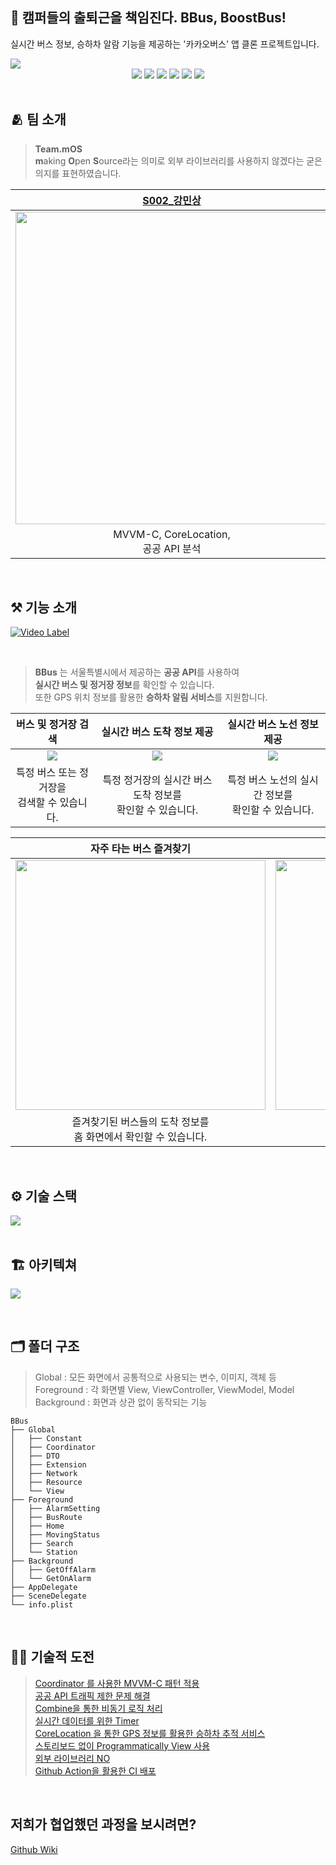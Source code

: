 
## 🚌 캠퍼들의 출퇴근을 책임진다. BBus, BoostBus!
 실시간 버스 정보, 승하차 알람 기능을 제공하는 '카카오버스' 앱 클론 프로젝트입니다.
 
<img src="https://i.imgur.com/2yYkngd.png">

<div align="center">
    <img src="https://img.shields.io/badge/swift-5.5.1-F05138.svg?style=flat&logo=Swift">
    <img src="https://img.shields.io/badge/14.4-000000.svg?style=flat&logo=iOS">
    <img src="https://img.shields.io/badge/Xcode-13.1-white.svg?style=flat&logo=XCode">
    <img src="https://img.shields.io/badge/UIKit-white.svg?style=flat&logo=UIKit">
    <img src="https://img.shields.io/badge/Combine-777777.svg?style=flat">
    <img src="https://img.shields.io/badge/GithubActions-gray.svg?style=flat&logo=GithubActions">
</div>


<br>

## 🫂 팀 소개

> **Team.mOS**<br>**m**aking **O**pen **S**ource라는 의미로 외부 라이브러리를 사용하지 않겠다는 굳은 의지를 표현하였습니다. 

|[S002_강민상](https://github.com/FreeDeveloper97)|[S013_김태훈](https://github.com/Modyhoon)|[S045_이지수](https://github.com/tmfrlrkvlek)|[S057_최수정](https://github.com/sujeong000)|
|:--------:|:--------:|:--------:|:--------:|
|<img src="https://i.imgur.com/KPKqL47.jpg" width=500>|<img src="https://i.imgur.com/BHsdsnG.jpg" width=500>|<img src="https://i.imgur.com/uYtkoKm.jpg" width=500>|<img src="https://i.imgur.com/cd3093l.jpg" width=500>|
|MVVM-C, CoreLocation, <br>공공 API 분석|MVVM-C, Git & Github Action, 공공 API 분석|MVVM-C, Combine,<br> Network - API|MVVM-C, Timer,<br> 공공 API 분석|

<br>

## ⚒️ 기능 소개
[![Video Label](https://i.imgur.com/9yugYSv.jpg)](https://youtu.be/L__65mr08WY)

<br>

> **BBus** 는 서울특별시에서 제공하는 **공공 API**를 사용하여
<br>**실시간 버스 및 정거장 정보**를 확인할 수 있습니다. 
<br>또한 GPS 위치 정보를 활용한 **승하차 알림 서비스**를 지원합니다.

|버스 및 정거장 검색|실시간 버스 도착 정보 제공|실시간 버스 노선 정보 제공|
|:-:|:-:|:-:|
|<img src="https://i.imgur.com/bhO8JEw.png">|<img src="https://i.imgur.com/9Dj7BTW.png">|<img src="https://i.imgur.com/cKMu0of.png">|
|특정 버스 또는 정거장을 <br>검색할 수 있습니다.|특정 정거장의 실시간 버스 도착 정보를<br> 확인할 수 있습니다.|특정 버스 노선의 실시간 정보를<br> 확인할 수 있습니다.|

|자주 타는 버스 즐겨찾기|버스 승차 알람|버스 하차 알람|
|:-:|:-:|:-:|
|<img src="https://i.imgur.com/NIWzB7c.png" width=400>|<img src="https://i.imgur.com/yO9D0OG.png" width=400>|<img src="https://i.imgur.com/w7xgCHo.png" width=400>|
|즐겨찾기된 버스들의 도착 정보를<br> 홈 화면에서 확인할 수 있습니다.|푸시 알림을 통해 승차 알람을<br> 받을 수 있습니다.|푸시 알림을 통해 하차 알람을<br> 받을 수 있습니다.|

<br>

## ⚙️ 기술 스택
<img src="https://i.imgur.com/eQSNHl3.png">

<br>
<br>

## 🏗 아키텍쳐
![](https://i.imgur.com/NyazoEt.png)

<br>

## 🗂 폴더 구조
> Global : 모든 화면에서 공통적으로 사용되는 변수, 이미지, 객체 등<br>
> Foreground : 각 화면별 View, ViewController, ViewModel, Model<br>
> Background : 화면과 상관 없이 동작되는 기능

```
BBus
├── Global
│   ├── Constant
│   ├── Coordinator
│   ├── DTO
│   ├── Extension
│   ├── Network
│   ├── Resource
│   └── View
├── Foreground 
│   ├── AlarmSetting
│   ├── BusRoute
│   ├── Home
│   ├── MovingStatus
│   ├── Search
│   └── Station
├── Background 
│   ├── GetOffAlarm
│   └── GetOnAlarm
├── AppDelegate
├── SceneDelegate
└── info.plist
```

<br>

## 🏃🏻 기술적 도전
> [Coordinator 를 사용한 MVVM-C 패턴 적용](https://github.com/boostcampwm-2021/iOS09-BBus/wiki/%EA%B8%B0%EC%88%A0%EC%A0%81-%EB%8F%84%EC%A0%84#coordinator-%EB%A5%BC-%EC%82%AC%EC%9A%A9%ED%95%9C-mvvm-c-%ED%8C%A8%ED%84%B4-%EC%A0%81%EC%9A%A9)<br>
> [공공 API 트래픽 제한 문제 해결](https://github.com/boostcampwm-2021/iOS09-BBus/wiki/%EA%B8%B0%EC%88%A0%EC%A0%81-%EB%8F%84%EC%A0%84#%EA%B3%B5%EA%B3%B5-api-%ED%8A%B8%EB%9E%98%ED%94%BD-%EC%A0%9C%ED%95%9C-%EB%AC%B8%EC%A0%9C-%ED%95%B4%EA%B2%B0)<br>
> [Combine을 통한 비동기 로직 처리](https://github.com/boostcampwm-2021/iOS09-BBus/wiki/%EA%B8%B0%EC%88%A0%EC%A0%81-%EB%8F%84%EC%A0%84#combine%EC%9D%84-%ED%86%B5%ED%95%9C-%EB%B9%84%EB%8F%99%EA%B8%B0-%EB%A1%9C%EC%A7%81-%EC%B2%98%EB%A6%AC)<br>
> [실시간 데이터를 위한 Timer](https://github.com/boostcampwm-2021/iOS09-BBus/wiki/%EA%B8%B0%EC%88%A0%EC%A0%81-%EB%8F%84%EC%A0%84#%EC%8B%A4%EC%8B%9C%EA%B0%84-%EB%8D%B0%EC%9D%B4%ED%84%B0%EB%A5%BC-%EC%9C%84%ED%95%9C-timer)<br>
> [CoreLocation 을 통한 GPS 정보를 활용한 승하차 추적 서비스](https://github.com/boostcampwm-2021/iOS09-BBus/wiki/%EA%B8%B0%EC%88%A0%EC%A0%81-%EB%8F%84%EC%A0%84#corelocation-%EC%9D%84-%ED%86%B5%ED%95%9C-gps-%EC%A0%95%EB%B3%B4%EB%A5%BC-%ED%99%9C%EC%9A%A9%ED%95%9C-%EC%8A%B9%ED%95%98%EC%B0%A8-%EC%B6%94%EC%A0%81-%EC%84%9C%EB%B9%84%EC%8A%A4)<br>
> [스토리보드 없이 Programmatically View 사용](https://github.com/boostcampwm-2021/iOS09-BBus/wiki/%EA%B8%B0%EC%88%A0%EC%A0%81-%EB%8F%84%EC%A0%84#%EC%8A%A4%ED%86%A0%EB%A6%AC%EB%B3%B4%EB%93%9C-%EC%97%86%EC%9D%B4-programmatically-view-%EC%82%AC%EC%9A%A9)<br>
> [외부 라이브러리 NO](https://github.com/boostcampwm-2021/iOS09-BBus/wiki/%EA%B8%B0%EC%88%A0%EC%A0%81-%EB%8F%84%EC%A0%84#%EC%99%B8%EB%B6%80-%EB%9D%BC%EC%9D%B4%EB%B8%8C%EB%9F%AC%EB%A6%AC-no)<br>
> [Github Action을 활용한 CI 배포](https://github.com/boostcampwm-2021/iOS09-BBus/wiki/기술적-도전#github-action을-활용한-ci-배포)

<br>

## 저희가 협업했던 과정을 보시려면? 
[Github Wiki](https://github.com/boostcampwm-2021/iOS09-BBus/wiki)
